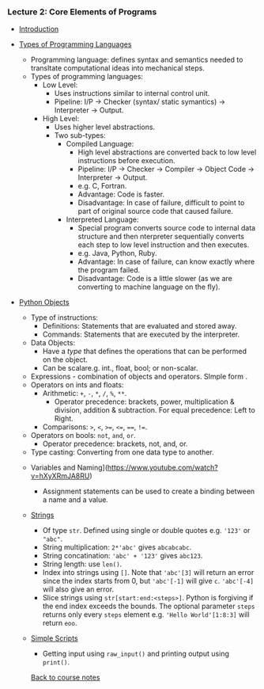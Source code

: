 ### Lecture 2: Core Elements of Programs

* [Introduction](https://www.youtube.com/watch?v=9rVsdCMxeiA)

* [Types of Programming Languages](https://www.youtube.com/watch?v=BvooIjkNJ24)
  * Programming language: defines syntax and semantics needed to transltate computational ideas into mechanical steps.
  * Types of programming languages:
    * Low Level: 
      * Uses instructions similar to internal control unit.
      * Pipeline: I/P -> Checker (syntax/ static symantics) -> Interpreter -> Output.
    * High Level:
      * Uses higher level abstractions.
      * Two sub-types:
        * Compiled Language: 
          * High level abstractions are converted back to low level instructions before execution.
          * Pipeline: I/P -> Checker -> Compiler -> Object Code -> Interpreter -> Output.
          * e.g. C, Fortran.
          * Advantage: Code is faster.
          * Disadvantage: In case of failure, difficult to point to part of original source code that caused failure.
        * Interpreted Language:
          * Special program converts source code to internal data structure and then nterpreter sequentially converts each step to low level instruction and then executes.
          * e.g. Java, Python, Ruby.
          * Advantage: In case of failure, can know exactly where the program failed.
          * Disadvantage: Code is a little slower (as we are converting to machine language on the fly).

* [Python Objects](https://www.youtube.com/watch?v=Ejy6ILfh_hk)
  * Type of instructions:
    * Definitions: Statements that are evaluated and stored away.
    * Commands: Statements that are executed by the interpreter.
  * Data Objects:
    * Have a _type_ that defines the operations that can be performed on the object.
    * Can be scalare.g. int., float, bool; or non-scalar.
  * Expressions - combination of objects and operators. SImple form <object> <operator> <object>.
  * Operators on ints and floats:
    * Arithmetic: `+`, `-`, `*`, `/`, `%`, `**`.
      * Operator precedence: brackets, power, multiplication & division, addition & subtraction. For equal precedence: Left to Right.
    * Comparisons: `>`, `<`, `>=`, `<=`, `==`, `!=`.
  * Operators on bools: `not`, `and`, `or`.
    * Operator precedence: brackets, not, and, or.
  * Type casting: Converting from one data type to another.

* Variables and Naming](https://www.youtube.com/watch?v=hXyXRmJA8RU)
  * Assignment statements can be used to create a binding between a name and a value.

* [Strings](https://www.youtube.com/watch?v=oJa01jCfTCU)
  *  Of type `str`. Defined using single or double quotes e.g. `'123'` or `"abc"`.
  *  String multiplication: `2*'abc'` gives `abcabcabc`.
  *  String concatination: `'abc' + '123'` gives `abc123`.
  *  String length: use `len()`.
  *  Index into strings using `[]`. Note that `'abc'[3]` will return an error since the index starts from 0, but `'abc'[-1]` will give `c`. `'abc'[-4]` will also give an error.
  *  Slice strings using `str[start:end:<steps>]`. Python is forgiving if the end index exceeds the bounds. The optional parameter `steps` returns only every `steps` element e.g. `'Hello World'[1:8:3]` will return `eoo`.

* [Simple Scripts](https://www.youtube.com/watch?v=7-mC6P2B6Ac)
  * Getting input using `raw_input()` and printing output using `print()`.


[Back to course notes](../Course_Notes.md)
